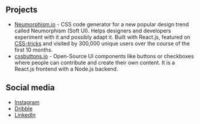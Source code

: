 ## Projects

- [Neumorphism.io](https://neumorphism.io/#55b9f3) - CSS code generator for a new popular design trend called Neumorphism (Soft UI). Helps designers and developers experiment with it and possibly adapt it. Built with React.js, featured on [CSS-tricks](https://css-tricks.com/neumorphism-io/) and visited by 300,000 unique users over the course of the first 10 months.
- [cssbuttons.io](https://cssbuttons.io/) - Open-Source UI components like buttons or checkboxes where people can contribute and create their own content. It is a React.js frontend with a Node.js backend. 

## Social media

- [Instagram](https://www.instagram.com/adamgiebl.io/)  
- [Dribble](https://dribbble.com/Giebl)  
- [LinkedIn](https://www.linkedin.com/in/adam-giebl-391325186/)

